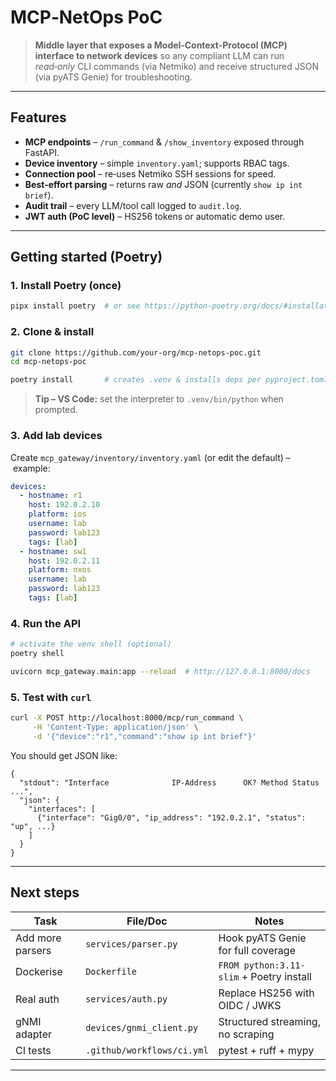 # MCP‑NetOps PoC

> **Middle layer that exposes a Model‑Context‑Protocol (MCP) interface to network devices** so any compliant LLM can run *read‑only* CLI commands (via Netmiko) and receive structured JSON (via pyATS Genie) for troubleshooting.

---

## Features

* **MCP endpoints** – `/run_command` & `/show_inventory` exposed through FastAPI.
* **Device inventory** – simple `inventory.yaml`; supports RBAC tags.
* **Connection pool** – re‑uses Netmiko SSH sessions for speed.
* **Best‑effort parsing** – returns raw *and* JSON (currently `show ip int brief`).
* **Audit trail** – every LLM/tool call logged to `audit.log`.
* **JWT auth (PoC level)** – HS256 tokens or automatic demo user.

---

## Getting started (Poetry)

### 1. Install Poetry (once)

```bash
pipx install poetry  # or see https://python-poetry.org/docs/#installation
```

### 2. Clone & install

```bash
git clone https://github.com/your-org/mcp-netops-poc.git
cd mcp-netops-poc

poetry install       # creates .venv & installs deps per pyproject.toml
```

> **Tip – VS Code:** set the interpreter to `.venv/bin/python` when prompted.

### 3. Add lab devices

Create `mcp_gateway/inventory/inventory.yaml` (or edit the default) – example:

```yaml
devices:
  - hostname: r1
    host: 192.0.2.10
    platform: ios
    username: lab
    password: lab123
    tags: [lab]
  - hostname: sw1
    host: 192.0.2.11
    platform: nxos
    username: lab
    password: lab123
    tags: [lab]
```

### 4. Run the API

```bash
# activate the venv shell (optional)
poetry shell

uvicorn mcp_gateway.main:app --reload  # http://127.0.0.1:8000/docs
```

### 5. Test with `curl`

```bash
curl -X POST http://localhost:8000/mcp/run_command \
     -H 'Content-Type: application/json' \
     -d '{"device":"r1","command":"show ip int brief"}'
```

You should get JSON like:

```jsonc
{
  "stdout": "Interface              IP-Address      OK? Method Status ...",
  "json": {
    "interfaces": [
      {"interface": "Gig0/0", "ip_address": "192.0.2.1", "status": "up", ...}
    ]
  }
}
```

---

## Next steps

| Task             | File/Doc                   | Notes                                    |
| ---------------- | -------------------------- | ---------------------------------------- |
| Add more parsers | `services/parser.py`       | Hook pyATS Genie for full coverage       |
| Dockerise        | `Dockerfile`               | `FROM python:3.11-slim` + Poetry install |
| Real auth        | `services/auth.py`         | Replace HS256 with OIDC / JWKS           |
| gNMI adapter     | `devices/gnmi_client.py`   | Structured streaming, no scraping        |
| CI tests         | `.github/workflows/ci.yml` | pytest + ruff + mypy                     |

---


